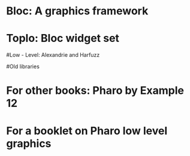 <!inputFile|path=Chapters/bloc/blocStack.md!>


# Bloc: A graphics framework

<!inputFile|path=Chapters/bloc/element.md!>
<!inputFile|path=Chapters/bloc/buildingAWidget.md!>
<!inputFile|path=Chapters/bloc/layout.md!>
<!inputFile|path=Chapters/bloc/events.md!>
<!inputFile|path=Chapters/bloc/text.md!>
<!inputFile|path=Chapters/bloc/animation.md!>
<!inputFile|path=Chapters/bloc/complexElement.md!>
<!inputFile|path=Chapters/bloc/snippets.md!>

# Toplo: Bloc widget set

<!inputFile|path=Chapters/toplo/widget_creation.md!>
<!inputFile|path=Chapters/toplo/stylesheet.md!>
<!inputFile|path=Chapters/toplo/skinningAWidget.md!>

#Low - Level: Alexandrie and Harfuzz
<!inputFile|path=Chapters/Alexandrie/alexandrie.md!>
<!inputFile|path=Chapters/Alexandrie/text_harfbuzz.md!>


#Old libraries

<!inputFile|path=Chapters/Athens/Athens.md!>

# For other books: Pharo by Example 12
<!inputFile|path=Chapters/bloc/BlocForPharoByExample13Book.md!>



# For a booklet on Pharo low level graphics
<!inputFile|path=Chapters/graphicsfoundation/bitmapFormDisplay.md!>
<!inputFile|path=Chapters/graphicsfoundation/colorandDepth.md!>
<!inputFile|path=Chapters/graphicsfoundation/drawingBitmap.md!>
<!inputFile|path=Chapters/graphicsfoundation/png_file.md!>
